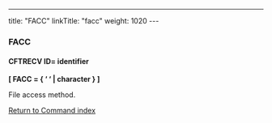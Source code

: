 ---
title: "FACC"
linkTitle: "facc"
weight: 1020
--- <span id="facc"></span>

### FACC

#### CFTRECV ID= identifier

****[ FACC
= { ‘
‘ &#124; character } ]****

File access method.

[Return to Command index](../../)
